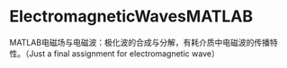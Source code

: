 # ElectromagneticWavesMATLAB
MATLAB电磁场与电磁波：极化波的合成与分解，有耗介质中电磁波的传播特性。（Just a final assignment for electromagnetic wave）
